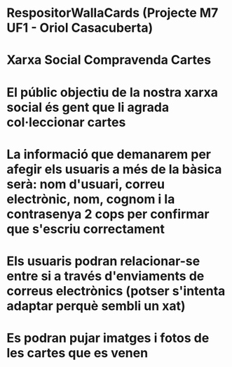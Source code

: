 # RespositorWallaCards (Projecte M7 UF1 - Oriol Casacuberta)
# Xarxa Social Compravenda Cartes

# El públic objectiu de la nostra xarxa social és gent que li agrada col·leccionar cartes

# La informació que demanarem per afegir els usuaris a més de la bàsica serà: nom d'usuari, correu electrònic, nom, cognom i la contrasenya 2 cops per confirmar que s'escriu correctament

# Els usuaris podran relacionar-se entre si a través d'enviaments de correus electrònics (potser s'intenta adaptar perquè sembli un xat)

# Es podran pujar imatges i fotos de les cartes que es venen